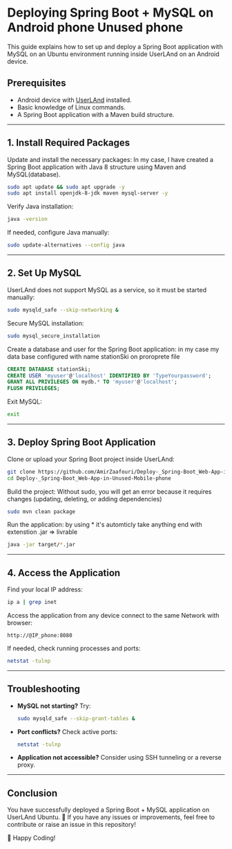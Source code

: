 # Deploying Spring Boot + MySQL on Android phone Unused phone

This guide explains how to set up and deploy a Spring Boot application with MySQL on an Ubuntu environment running inside UserLAnd on an Android device.

## Prerequisites

- Android device with [UserLAnd](https://play.google.com/store/apps/details?id=tech.ula) installed.
- Basic knowledge of Linux commands.
- A Spring Boot application with a Maven build structure.

---

## 1. Install Required Packages

Update and install the necessary packages:
In my case, I have created a Spring Boot application with Java 8 structure using Maven and MySQL(database).

```bash
sudo apt update && sudo apt upgrade -y
sudo apt install openjdk-8-jdk maven mysql-server -y
```

Verify Java installation:

```bash
java -version
```

If needed, configure Java manually:

```bash
sudo update-alternatives --config java
```

---

## 2. Set Up MySQL

UserLAnd does not support MySQL as a service, so it must be started manually:

```bash
sudo mysqld_safe --skip-networking &
```

Secure MySQL installation:

```bash
sudo mysql_secure_installation
```

Create a database and user for the Spring Boot application:
in my case my data base configured with name stationSki on proroprete file
```sql
CREATE DATABASE stationSki;
CREATE USER 'myuser'@'localhost' IDENTIFIED BY 'TypeYourpassword';
GRANT ALL PRIVILEGES ON mydb.* TO 'myuser'@'localhost';
FLUSH PRIVILEGES;
```

Exit MySQL:

```bash
exit
```

---

## 3. Deploy Spring Boot Application

Clone or upload your Spring Boot project inside UserLAnd:

```bash
git clone https://github.com/AmirZaafouri/Deploy-_Spring-Boot_Web-App-in-Unused-Mobile-phone
cd Deploy-_Spring-Boot_Web-App-in-Unused-Mobile-phone
```

Build the project:
Without sudo, you will get an error because it requires changes (updating, deleting, or adding dependencies)
```bash
sudo mvn clean package
```

Run the application:
by using * it's automticly take anything end with extenstion .jar => livrable
```bash
java -jar target/*.jar
```

---

## 4. Access the Application

Find your local IP address:

```bash
ip a | grep inet
```

Access the application from any device connect to the same Network with browser:

```
http://@IP_phone:8080
```

If needed, check running processes and ports:

```bash
netstat -tulnp
```

---

## Troubleshooting

- **MySQL not starting?** Try:
  ```bash
  sudo mysqld_safe --skip-grant-tables &
  ```
- **Port conflicts?** Check active ports:
  ```bash
  netstat -tulnp
  ```
- **Application not accessible?** Consider using SSH tunneling or a reverse proxy.

---

## Conclusion

You have successfully deployed a Spring Boot + MySQL application on UserLAnd Ubuntu. 🎉 If you have any issues or improvements, feel free to contribute or raise an issue in this repository!

🚀 Happy Coding!

